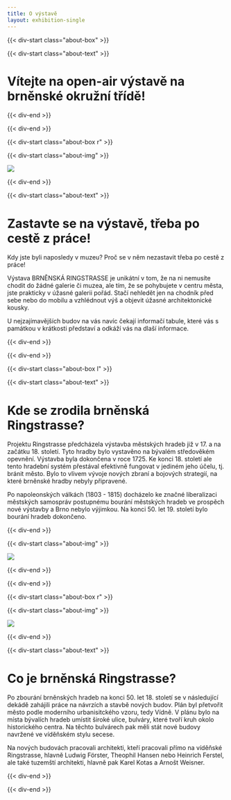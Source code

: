```yaml
---
title: O výstavě
layout: exhibition-single
---
```


{{< div-start class="about-box" >}}

{{< div-start class="about-text" >}}

# Vítejte na open-air výstavě na brněnské okružní třídě!

{{< div-end >}}

{{< div-end >}}

{{< div-start class="about-box r" >}}

{{< div-start class="about-img" >}}

[![](https://www.oziveni.cz/wp-content/uploads/2022/05/Ustavni_soud_Ceske_republiky-scaled.jpg)](https://www.oziveni.cz/wp-content/uploads/2022/05/Ustavni_soud_Ceske_republiky-scaled.jpg)

{{< div-end >}}

{{< div-start class="about-text" >}}

# Zastavte se na výstavě, třeba po cestě z práce!

Kdy jste byli naposledy v muzeu? Proč se v něm nezastavit třeba po cestě z práce!

Výstava BRNĚNSKÁ RINGSTRASSE je unikátní v tom, že na ni nemusíte chodit do žádné galerie či muzea, ale tím, že se pohybujete v centru města, jste prakticky v úžasné galerii pořád. Stačí nehledět jen na chodník před sebe nebo do mobilu a vzhlédnout výš a objevit úžasné architektonické kousky.

U nejzajímavějších budov na vás navíc čekají informačí tabule, které vás s památkou v krátkosti představí a odkáží vás na dlaší informace.

{{< div-end >}}

{{< div-end >}}

{{< div-start class="about-box l" >}}

{{< div-start class="about-text" >}}


# Kde se zrodila brněnská Ringstrasse?

Projektu Ringstrasse předcházela výstavba městských hradeb již v 17. a na začátku 18. století. Tyto hradby bylo vystavěno na bývalém středověkém opevnění. Výstavba byla dokončena v roce 1725. Ke konci 18. století ale tento hradební systém přestával efektivně fungovat v jediném jeho účelu, tj. bránit město. Bylo to vlivem vývoje nových zbraní a bojových strategií, na které brněnské hradby nebyly připravené.

Po napoleonských válkách (1803 - 1815) docházelo ke značné liberalizaci městských samospráv postupnému bourání městských hradeb ve prospěch nové výstavby a Brno nebylo výjimkou. Na konci 50. let 19. století bylo bourání hradeb dokončeno.

{{< div-end >}}

{{< div-start class="about-img" >}}

[![](https://upload.wikimedia.org/wikipedia/commons/thumb/6/69/View_of_Brno_in_the_year_1700.jpg/1280px-View_of_Brno_in_the_year_1700.jpg)](https://upload.wikimedia.org/wikipedia/commons/thumb/6/69/View_of_Brno_in_the_year_1700.jpg/1280px-View_of_Brno_in_the_year_1700.jpg)

{{< div-end >}}

{{< div-end >}}

{{< div-start class="about-box r" >}}

{{< div-start class="about-img" >}}

[![](https://upload.wikimedia.org/wikipedia/commons/thumb/f/fe/Nov%C3%BD_zemsk%C3%BD_d%C5%AFm_v_Brn%C4%9B%2C_Raduitovo_n%C3%A1m%C4%9Bst%C3%AD%2C_dne%C5%A1n%C3%AD_%C5%BDerot%C3%ADnovo_n%C3%A1m%C4%9Bst%C3%AD%2C_budova_Zemsk%C3%A9ho_v%C3%BDboru_v_Brn%C4%9B._Fotografie.jpg/1280px-Nov%C3%BD_zemsk%C3%BD_d%C5%AFm_v_Brn%C4%9B%2C_Raduitovo_n%C3%A1m%C4%9Bst%C3%AD%2C_dne%C5%A1n%C3%AD_%C5%BDerot%C3%ADnovo_n%C3%A1m%C4%9Bst%C3%AD%2C_budova_Zemsk%C3%A9ho_v%C3%BDboru_v_Brn%C4%9B._Fotografie.jpg)](https://upload.wikimedia.org/wikipedia/commons/thumb/f/fe/Nov%C3%BD_zemsk%C3%BD_d%C5%AFm_v_Brn%C4%9B%2C_Raduitovo_n%C3%A1m%C4%9Bst%C3%AD%2C_dne%C5%A1n%C3%AD_%C5%BDerot%C3%ADnovo_n%C3%A1m%C4%9Bst%C3%AD%2C_budova_Zemsk%C3%A9ho_v%C3%BDboru_v_Brn%C4%9B._Fotografie.jpg/1280px-Nov%C3%BD_zemsk%C3%BD_d%C5%AFm_v_Brn%C4%9B%2C_Raduitovo_n%C3%A1m%C4%9Bst%C3%AD%2C_dne%C5%A1n%C3%AD_%C5%BDerot%C3%ADnovo_n%C3%A1m%C4%9Bst%C3%AD%2C_budova_Zemsk%C3%A9ho_v%C3%BDboru_v_Brn%C4%9B._Fotografie.jpg)

{{< div-end >}}

{{< div-start class="about-text" >}}

# Co je brněnská Ringstrasse?

Po zbourání brněnských hradeb na konci 50. let 18. století se v následující dekádě zahájili práce na návrzích a stavbě nových budov. Plán byl přetvořit město podle moderního urbanisitckého vzoru, tedy Vídně. V plánu bylo na místa bývalích hradeb umístit široké ulice, bulváry, které tvoří kruh okolo historického centra. Na těchto bulvárech pak měli stát nové budovy navržené ve víděňském stylu secese. 

Na nových budovách pracovali architekti, kteří pracovali přímo na víděňské Ringstrasse, hlavně Ludwig Förster, Theophil Hansen nebo Heinrich Ferstel, ale také tuzemští architekti, hlavně pak Karel Kotas a Arnošt Weisner.

{{< div-end >}}

{{< div-end >}}

